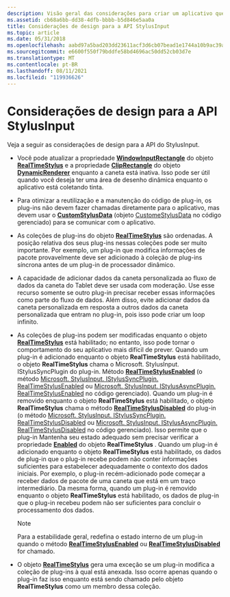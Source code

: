 ```yaml
---
description: Visão geral das considerações para criar um aplicativo que usa as APIs (interfaces de programação de aplicativo) do StylusInput.
ms.assetid: cb68a6bb-dd38-4dfb-bbbb-b5d846e5aa0a
title: Considerações de design para a API StylusInput
ms.topic: article
ms.date: 05/31/2018
ms.openlocfilehash: aabd97a5bad203dd23611acf3d6cb07bead1e1744a10b9ac39afe8a53e65597d
ms.sourcegitcommit: e6600f550f79bddfe58bd4696ac50dd52cb03d7e
ms.translationtype: MT
ms.contentlocale: pt-BR
ms.lasthandoff: 08/11/2021
ms.locfileid: "119936626"
---
```

# <a name="design-considerations-for-the-stylusinput-api"></a>Considerações de design para a API StylusInput

Veja a seguir as considerações de design para a API do StylusInput.

-   Você pode atualizar a propriedade [**WindowInputRectangle**](/windows/desktop/api/RTSCom/nf-rtscom-irealtimestylus-get_windowinputrectangle) do objeto [**RealTimeStylus**](realtimestylus-class.md) e a propriedade [**ClipRectangle**](/windows/desktop/api/RTSCom/nf-rtscom-idynamicrenderer-get_cliprectangle) do objeto [**DynamicRenderer**](/previous-versions/windows/desktop/legacy/ms701168(v=vs.85)) enquanto a caneta está inativa. Isso pode ser útil quando você deseja ter uma área de desenho dinâmica enquanto o aplicativo está coletando tinta.
-   Para otimizar a reutilização e a manutenção do código de plug-in, os plug-ins não devem fazer chamadas diretamente para o aplicativo, mas devem usar o [**CustomStylusData**](/windows/desktop/api/RTSCom/nf-rtscom-istylusplugin-customstylusdataadded) (objeto [CustomeStylusData](/previous-versions/ms824747(v=msdn.10)) no código gerenciado) para se comunicar com o aplicativo.
-   As coleções de plug-ins do objeto [**RealTimeStylus**](realtimestylus-class.md) são ordenadas. A posição relativa dos seus plug-ins nessas coleções pode ser muito importante. Por exemplo, um plug-in que modifica informações de pacote provavelmente deve ser adicionado à coleção de plug-ins síncrona antes de um plug-in de processador dinâmico.
-   A capacidade de adicionar dados da caneta personalizada ao fluxo de dados da caneta do Tablet deve ser usada com moderação. Use esse recurso somente se outro plug-in precisar receber essas informações como parte do fluxo de dados. Além disso, evite adicionar dados da caneta personalizada em resposta a outros dados da caneta personalizada que entram no plug-in, pois isso pode criar um loop infinito.
-   As coleções de plug-ins podem ser modificadas enquanto o objeto [**RealTimeStylus**](realtimestylus-class.md) está habilitado; no entanto, isso pode tornar o comportamento do seu aplicativo mais difícil de prever. Quando um plug-in é adicionado enquanto o objeto **RealTimeStylus** está habilitado, o objeto **RealTimeStylus** chama o Microsoft. StylusInput. IStylusSyncPlugin do plug-in. Método [**RealTimeStylusEnabled**](/windows/desktop/api/RTSCom/nf-rtscom-istylusplugin-realtimestylusenabled) (o método [Microsoft. StylusInput. IStylusSyncPlugin. RealTimeStylusEnabled](/previous-versions/ms824758(v=msdn.10)) ou [Microsoft. StylusInput. IStylusAsyncPlugin. RealTimeStylusEnabled](/previous-versions/ms824775(v=msdn.10)) no código gerenciado). Quando um plug-in é removido enquanto o objeto **RealTimeStylus** está habilitado, o objeto **RealTimeStylus** chama o método [**RealTimeStylusDisabled**](/windows/desktop/api/RTSCom/nf-rtscom-istylusplugin-realtimestylusdisabled) do plug-in (o método [Microsoft. StylusInput. IStylusSyncPlugin. RealTimeStylusDisabled](/previous-versions/ms824757(v=msdn.10)) ou [Microsoft. StylusInput. IStylusAsyncPlugin. RealTimeStylusDisabled](/previous-versions/ms824774(v=msdn.10)) no código gerenciado). Isso permite que o plug-in Mantenha seu estado adequado sem precisar verificar a propriedade [**Enabled**](/windows/desktop/api/RTSCom/nf-rtscom-irealtimestylus-get_enabled) do objeto **RealTimeStylus** . Quando um plug-in é adicionado enquanto o objeto **RealTimeStylus** está habilitado, os dados de plug-in que o plug-in recebe podem não conter informações suficientes para estabelecer adequadamente o contexto dos dados iniciais. Por exemplo, o plug-in recém-adicionado pode começar a receber dados de pacote de uma caneta que está em um traço intermediário. Da mesma forma, quando um plug-in é removido enquanto o objeto **RealTimeStylus** está habilitado, os dados de plug-in que o plug-in recebeu podem não ser suficientes para concluir o processamento dos dados.
    > [!Note]  
    > Para a estabilidade geral, redefina o estado interno de um plug-in quando o método [**RealTimeStylusEnabled**](/windows/desktop/api/RTSCom/nf-rtscom-istylusplugin-realtimestylusenabled) ou [**RealTimeStylusDisabled**](/windows/desktop/api/RTSCom/nf-rtscom-istylusplugin-realtimestylusdisabled) for chamado.

     

-   O objeto [**RealTimeStylus**](realtimestylus-class.md) gera uma exceção se um plug-in modifica a coleção de plug-ins à qual está anexada. Isso ocorre apenas quando o plug-in faz isso enquanto está sendo chamado pelo objeto **RealTimeStylus** como um membro dessa coleção.

 

 
